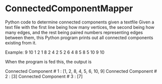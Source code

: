 # ConnectedComponentMapper
Python code to determine connected components given a textfile
Given a text file with the first line being how many vertices, the second being how many edges, and the rest being paired numbers representing edges between them, this Python program prints out all connected components existing from it.

Example:
9
10
1 2
1 8
2 4
2 5
2 6
4 8
5 8
5 10
9 10

When the program is fed this, the output is

Connected Component # 1 : 
 [1, 2, 8, 4, 5, 6, 10, 9]
Connected Component # 2 : 
 [3]
Connected Component # 3 : 
 [7]
 
 
